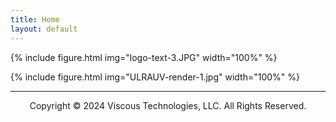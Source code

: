 ```yaml
---
title: Home
layout: default
---
```


{% include figure.html img="logo-text-3.JPG" width="100%" %}

{% include figure.html img="ULRAUV-render-1.jpg" width="100%" %}

---------
<p style="text-align: center;">Copyright © 2024 Viscous Technologies, LLC. All Rights Reserved.</p>

<!--- 
{% include figure.html img="primary-logo.jpg" width="20%" %}

{% include figure.html img="4knots,100rpm_1.JPG" width="100%" %}
-->
